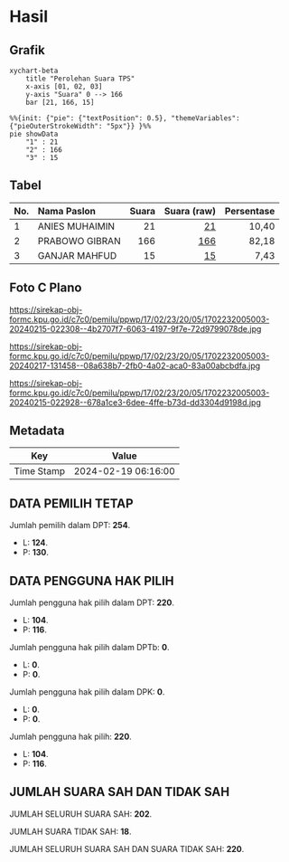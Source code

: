 # Hasil

## Grafik

```mermaid
xychart-beta
    title "Perolehan Suara TPS"
    x-axis [01, 02, 03]
    y-axis "Suara" 0 --> 166
    bar [21, 166, 15]
```

```mermaid
%%{init: {"pie": {"textPosition": 0.5}, "themeVariables": {"pieOuterStrokeWidth": "5px"}} }%%
pie showData
    "1" : 21
    "2" : 166
    "3" : 15
```

## Tabel

| No. | Nama Paslon    | Suara | Suara (raw) | Persentase |
|:--- |:-------------- | -----:| -----------:| ----------:|
| 1   | ANIES MUHAIMIN | 21    | [21][p-1]   | 10,40      |
| 2   | PRABOWO GIBRAN | 166   | [166][p-2]  | 82,18      |
| 3   | GANJAR MAHFUD  | 15    | [15][p-3]   | 7,43       |


[p-1]: https://github.com/gigit-pemilu/pemilu-2024-17-bengkulu/blob/main/pilpres/hitung-suara/sub/17-bengkulu/sub/02-rejang-lebong/sub/23-sindang-beliti-ilir/sub/2005-lb-belimbing-i/sub/003-tps/sub/paslon-1.txt
[p-2]: https://github.com/gigit-pemilu/pemilu-2024-17-bengkulu/blob/main/pilpres/hitung-suara/sub/17-bengkulu/sub/02-rejang-lebong/sub/23-sindang-beliti-ilir/sub/2005-lb-belimbing-i/sub/003-tps/sub/paslon-2.txt
[p-3]: https://github.com/gigit-pemilu/pemilu-2024-17-bengkulu/blob/main/pilpres/hitung-suara/sub/17-bengkulu/sub/02-rejang-lebong/sub/23-sindang-beliti-ilir/sub/2005-lb-belimbing-i/sub/003-tps/sub/paslon-3.txt

## Foto C Plano

https://sirekap-obj-formc.kpu.go.id/c7c0/pemilu/ppwp/17/02/23/20/05/1702232005003-20240215-022308--4b2707f7-6063-4197-9f7e-72d9799078de.jpg

https://sirekap-obj-formc.kpu.go.id/c7c0/pemilu/ppwp/17/02/23/20/05/1702232005003-20240217-131458--08a638b7-2fb0-4a02-aca0-83a00abcbdfa.jpg

https://sirekap-obj-formc.kpu.go.id/c7c0/pemilu/ppwp/17/02/23/20/05/1702232005003-20240215-022928--678a1ce3-6dee-4ffe-b73d-dd3304d9198d.jpg


## Metadata

| Key        | Value               |
| ---------- | ------------------- |
| Time Stamp | 2024-02-19 06:16:00 |


## DATA PEMILIH TETAP

Jumlah pemilih dalam DPT: **254**.
 * L: **124**.
 * P: **130**.

## DATA PENGGUNA HAK PILIH

Jumlah pengguna hak pilih dalam DPT: **220**.
 * L: **104**.
 * P: **116**.

Jumlah pengguna hak pilih dalam DPTb: **0**.
 * L: **0**.
 * P: **0**.

Jumlah pengguna hak pilih dalam DPK: **0**.
 * L: **0**.
 * P: **0**.

Jumlah pengguna hak pilih: **220**.
 * L: **104**.
 * P: **116**.

## JUMLAH SUARA SAH DAN TIDAK SAH

JUMLAH SELURUH SUARA SAH: **202**.

JUMLAH SUARA TIDAK SAH: **18**.

JUMLAH SELURUH SUARA SAH DAN SUARA TIDAK SAH: **220**.


